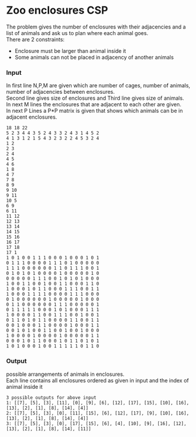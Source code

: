 # Zoo enclosures CSP
The problem gives the number of enclosures with their adjacencies and a list of animals and ask us to plan where each animal goes.<br>
There are 2 constraints:
- Enclosure must be larger than animal inside it
- Some animals can not be placed in adjacency of another animals

### Input
In first line N,P,M are given which are number of cages, number of animals, number of adjacencies between enclosures.<br>
Second line gives size of enclosures and Third line gives size of animals.<br>
In next M lines the enclosures that are adjacent to each other are given.<br>
In next P Lines a P*P matrix is given that shows which animals can be in adjacent enclosures.

```
18 18 22
5 2 3 4 4 3 5 2 4 3 3 2 4 3 1 4 5 2
4 1 3 1 2 1 5 4 3 2 3 2 2 4 5 3 2 4
1 2
2 3
2 4
4 5
4 6
1 8
4 7
7 8
8 9
9 10
9 11
10 5
6 9
6 11
11 12
12 13
13 14
14 15
15 16
16 17
17 18
17 1
1 0 1 0 0 1 1 1 0 0 0 1 0 0 0 1 0 1
0 1 1 1 0 0 0 0 1 1 1 0 1 0 0 0 0 0
1 1 1 0 0 0 0 0 0 1 1 0 1 1 1 0 0 1
0 1 0 1 0 1 0 0 0 0 1 0 0 0 0 0 1 0
0 0 0 0 0 1 1 1 0 0 1 0 1 0 1 0 0 0
1 0 0 1 1 0 0 1 0 0 1 1 0 0 0 1 1 0
1 0 0 0 1 0 1 1 0 0 0 1 1 1 0 0 1 1
1 0 0 0 1 1 1 1 0 0 0 0 1 1 1 0 0 0
0 1 0 0 0 0 0 0 1 0 0 0 0 0 1 0 0 0
0 1 1 0 0 0 0 0 0 1 1 1 0 0 0 0 0 1
0 1 1 1 1 1 0 0 0 1 0 1 0 0 0 1 1 1
1 0 0 0 0 1 1 0 0 1 1 1 0 0 1 0 0 1
0 1 1 0 1 0 1 1 0 0 0 0 1 1 0 0 1 1
0 0 1 0 0 0 1 1 0 0 0 0 1 0 0 0 1 1
0 0 1 0 1 0 0 1 1 0 0 1 0 0 1 0 0 0
1 0 0 0 0 1 0 0 0 0 1 0 0 0 0 0 1 1
0 0 0 1 0 1 1 0 0 0 1 0 1 1 0 1 0 1
1 0 1 0 0 0 1 0 0 1 1 1 1 1 0 1 1 0
```

### Output
possible arrangements of animals in enclosures.<br>
Each line contains all enclosures ordered as given in input and the index of animal inside it
```
3 possible outputs for above input
1: [[7], [5], [3], [11], [0], [9], [6], [12], [17], [15], [10], [16], [13], [2], [1], [8], [14], [4]]
2: [[7], [5], [3], [0], [11], [15], [6], [12], [17], [9], [10], [16], [13], [2], [1], [8], [14], [4]]
3: [[7], [5], [3], [0], [17], [15], [6], [4], [10], [9], [16], [12], [13], [2], [1], [8], [14], [11]]
```
